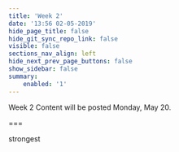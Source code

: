 ```yaml
---
title: 'Week 2'
date: '13:56 02-05-2019'
hide_page_title: false
hide_git_sync_repo_link: false
visible: false
sections_nav_align: left
hide_next_prev_page_buttons: false
show_sidebar: false
summary:
    enabled: '1'
---
```


Week 2 Content will be posted Monday, May 20.

===

strongest
